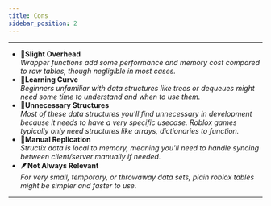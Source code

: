 ```yaml
---
title: Cons
sidebar_position: 2
---
```



---

- **🐢Slight Overhead** <br/>
*Wrapper functions add some performance and memory cost compared to raw tables, though negligible in most cases.*
- **📘Learning Curve** <br/>
*Beginners unfamiliar with data structures like trees or dequeues might need some time to understand and when to use them.*
- **🚫Unnecessary Structures** <br/>
*Most of these data structures you'll find unnecessary in development because it needs to have a very specific usecase. Roblox games typically only need structures like arrays, dictionaries to function.*
- **🔄Manual Replication** <br/>
*Structix data is local to memory, meaning you'll need to handle syncing between client/server manually if needed.*
- **🪶Not Always Relevant** <br/>
*For very small, temporary, or throwaway data sets, plain roblox tables might be simpler and faster to use.*

---